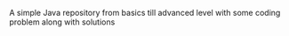 A simple Java repository from basics till advanced level with some coding problem along with solutions
